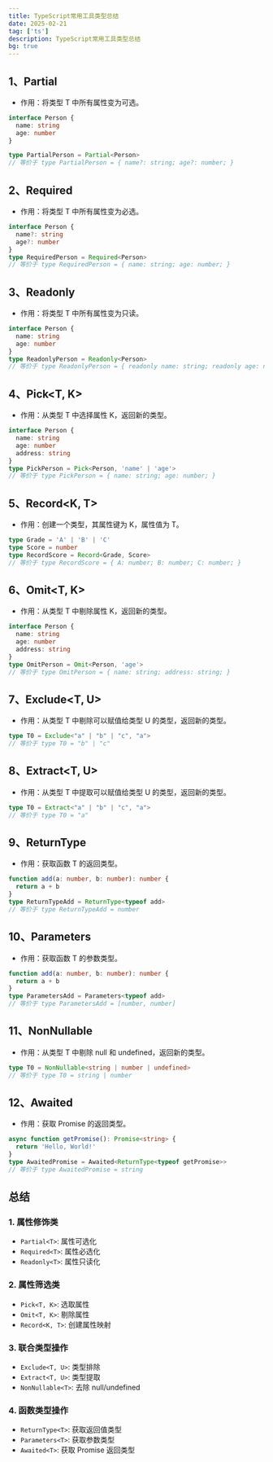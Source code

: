 ```yaml
---
title: TypeScript常用工具类型总结
date: 2025-02-21
tag: ['ts']
description: TypeScript常用工具类型总结
bg: true
---
```


## 1、Partial<T>
- 作用：将类型 T 中所有属性变为可选。
```typescript
interface Person {
  name: string
  age: number
}

type PartialPerson = Partial<Person>
// 等价于 type PartialPerson = { name?: string; age?: number; }
```

## 2、Required<T>
- 作用：将类型 T 中所有属性变为必选。
```typescript
interface Person {
  name?: string
  age?: number
}
type RequiredPerson = Required<Person>
// 等价于 type RequiredPerson = { name: string; age: number; }
```

## 3、Readonly<T>
- 作用：将类型 T 中所有属性变为只读。
```typescript
interface Person {
  name: string
  age: number
}
type ReadonlyPerson = Readonly<Person>
// 等价于 type ReadonlyPerson = { readonly name: string; readonly age: number; }
```
## 4、Pick<T, K>
- 作用：从类型 T 中选择属性 K，返回新的类型。
```typescript
interface Person {
  name: string
  age: number
  address: string
}
type PickPerson = Pick<Person, 'name' | 'age'>
// 等价于 type PickPerson = { name: string; age: number; }
```

## 5、Record<K, T>
- 作用：创建一个类型，其属性键为 K，属性值为 T。
```typescript
type Grade = 'A' | 'B' | 'C'
type Score = number
type RecordScore = Record<Grade, Score>
// 等价于 type RecordScore = { A: number; B: number; C: number; }
```

## 6、Omit<T, K>
- 作用：从类型 T 中剔除属性 K，返回新的类型。
```typescript
interface Person {
  name: string
  age: number
  address: string
}
type OmitPerson = Omit<Person, 'age'>
// 等价于 type OmitPerson = { name: string; address: string; }
```

## 7、Exclude<T, U>
- 作用：从类型 T 中剔除可以赋值给类型 U 的类型，返回新的类型。
```typescript
type T0 = Exclude<"a" | "b" | "c", "a">
// 等价于 type T0 = "b" | "c"
```
## 8、Extract<T, U>
- 作用：从类型 T 中提取可以赋值给类型 U 的类型，返回新的类型。
```typescript
type T0 = Extract<"a" | "b" | "c", "a">
// 等价于 type T0 = "a"
```
## 9、ReturnType<T>
- 作用：获取函数 T 的返回类型。
```typescript
function add(a: number, b: number): number {
  return a + b
}
type ReturnTypeAdd = ReturnType<typeof add>
// 等价于 type ReturnTypeAdd = number
```
## 10、Parameters<T>
- 作用：获取函数 T 的参数类型。
```typescript
function add(a: number, b: number): number {
  return a + b
}
type ParametersAdd = Parameters<typeof add>
// 等价于 type ParametersAdd = [number, number]
```

## 11、NonNullable<T>
- 作用：从类型 T 中剔除 null 和 undefined，返回新的类型。
```typescript
type T0 = NonNullable<string | number | undefined>
// 等价于 type T0 = string | number
```

## 12、Awaited<T>
- 作用：获取 Promise<T> 的返回类型。
```typescript
async function getPromise(): Promise<string> {
  return 'Hello, World!'
}
type AwaitedPromise = Awaited<ReturnType<typeof getPromise>>
// 等价于 type AwaitedPromise = string
```
## 总结
### 1. 属性修饰类
- `Partial<T>`: 属性可选化
- `Required<T>`: 属性必选化
- `Readonly<T>`: 属性只读化

### 2. 属性筛选类
- `Pick<T, K>`: 选取属性
- `Omit<T, K>`: 剔除属性
- `Record<K, T>`: 创建属性映射

### 3. 联合类型操作
- `Exclude<T, U>`: 类型排除
- `Extract<T, U>`: 类型提取
- `NonNullable<T>`: 去除 null/undefined

### 4. 函数类型操作
- `ReturnType<T>`: 获取返回值类型
- `Parameters<T>`: 获取参数类型
- `Awaited<T>`: 获取 Promise 返回类型
